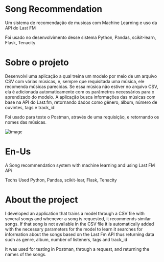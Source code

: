# Song Recommendation

Um sistema de recomendação de musicas com Machine Learning e uso da API do Last FM

Foi usado no desenvolvimento desse sistema Python, Pandas, scikit-learn, Flask, Tenacity

# Sobre o projeto
Desenvolvi uma aplicação a qual treina um modelo por meio de um arquivo CSV com várias músicas, e, sempre que requisitada uma música, ele recomenda músicas parecidas. Se essa música não estiver no arquivo CSV, ela é adicionada automaticamente com os parâmetros necessários para o aprendizado do modelo. A aplicação busca informações das músicas com base na API do Last.fm, retornando dados como gênero, álbum, número de ouvintes, tags e track_id

Foi usado para teste o Postman, através de uma requisição, e retornando os nomes das músicas. 

![image](https://github.com/user-attachments/assets/b5e646ac-96a4-41c0-9378-a8a94f7b72a6)


# En-Us
A Song recommendation system with machine learning and using Last FM APi

Techs Used  Python, Pandas, scikit-lear, Flask, Tenacity

# About the project
I developed an application that trains a model through a CSV file with several songs and whenever a song is requested, it recommends similar songs. If that song is not available in the CSV file it is automatically added with the necessary parameters for the model to learn it searches for information about the songs based on the Last Fm API thus returning data such as genre, album, number of listeners, tags and track_id

It was used for testing in Postman, through a request, and returning the names of the songs.
